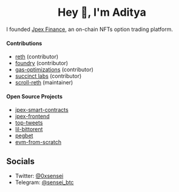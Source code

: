 <h1 align="center">Hey 👋, I'm Aditya</h1>

I founded [Jpex Finance][jpex-t], an on-chain NFTs option trading platform.

#### Contributions

- [reth][reth] (contributor)
- [foundry][foundry] (contributor)
- [gas-optimizations][optimizations] (contributor)
- [succinct labs][sp1] (contributor)
- [scroll-reth][scroll-reth] (maintainer)

#### Open Source Projects

- [jpex-smart-contracts][jpex-sc] 
- [jpex-frontend][jpex-f]
- [top-tweets][top-tweets] 
- [lil-bittorent][bittorent]
- [pegbet][pegbet]
- [evm-from-scratch][evm-from-scratch]



 ##  Socials
- Twitter: <a href="https://twitter.com/_0xsensei_" >@0xsensei</a>
- Telegram: [@sensei_btc][sensei_btc]


[scroll-reth]: https://github.com/i-m-aditya/scroll-reth
[reth]: https://github.com/paradigmxyz/reth/pulls?q=is%3Apr+is%3Aclosed+author%3Ai-m-aditya
[foundry]: https://github.com/foundry-rs/foundry/pulls?q=is%3Apr+author%3Ai-m-aditya+is%3Aclosed
[backpack]: https://github.com/coral-xyz/backpack/pulls?q=is%3Apr+author%3Ai-m-aditya+is%3Aclosed
[optimizations]: https://github.com/kadenzipfel/gas-optimizations/pull/20
[jpex-sc]: https://github.com/i-m-aditya/jpex-contracts
[jpex-f]: https://github.com/i-m-aditya/jpex-app
[pegbet]: https://github.com/i-m-aditya/PegBet
[top-tweets]: https://github.com/i-m-aditya/top-tweets
[evm-from-scratch]: https://github.com/i-m-aditya/evm-from-scratch
[bittorent]: https://github.com/i-m-aditya/bittorent-rust
[jpex-t]: https://twitter.com/jpexfinance
[coinswitch]: https://coinswitch.co/
[sp1]: https://github.com/succinctlabs/sp1/pull/273
[sensei_btc]: https://t.me/sensei_btc
